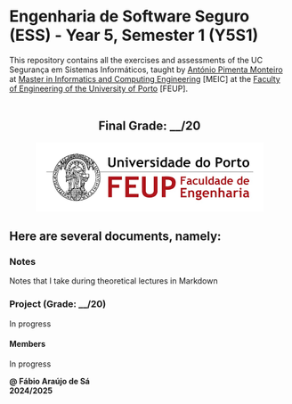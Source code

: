 # Engenharia de Software Seguro (ESS) - Year 5, Semester 1 (Y5S1)

This repository contains all the exercises and assessments of the UC Segurança em Sistemas Informáticos, taught by [António Pimenta Monteiro](https://sigarra.up.pt/feup/pt/func_geral.formview?p_codigo=209582) at [Master in Informatics and Computing Engineering](https://sigarra.up.pt/feup/pt/cur_geral.cur_view?pv_curso_id=22862) [MEIC] at the [Faculty of Engineering of the University of Porto](https://sigarra.up.pt/feup/pt/web_page.Inicial) [FEUP]. <br> <br>

<h2 align = "center" >Final Grade: __/20</h2>
<p align = "center" >
  <img 
       title = "FEUP logo"
       src = "Images//FEUP_Logo.png" 
       alt = "FEUP Logo"  
       />
</p>

## Here are several documents, namely:

### Notes

Notes that I take during theoretical lectures in Markdown <br>

### Project (Grade: __/20)

In progress

#### Members

In progress

**@ Fábio Araújo de Sá** <br>
**2024/2025**
